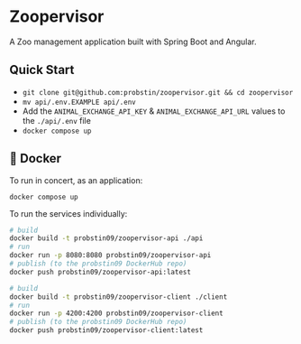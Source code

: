 # Zoopervisor

A Zoo management application built with Spring Boot and Angular.

## Quick Start

- `git clone git@github.com:probstin/zoopervisor.git && cd zoopervisor`
- `mv api/.env.EXAMPLE api/.env`
- Add the `ANIMAL_EXCHANGE_API_KEY` & `ANIMAL_EXCHANGE_API_URL` values to the `./api/.env` file
- `docker compose up`

## :whale: Docker

To run in concert, as an application:

`docker compose up`

To run the services individually:

```bash
# build
docker build -t probstin09/zoopervisor-api ./api
# run
docker run -p 8080:8080 probstin09/zoopervisor-api
# publish (to the probstin09 DockerHub repo)
docker push probstin09/zoopervisor-api:latest
```

```bash
# build
docker build -t probstin09/zoopervisor-client ./client
# run
docker run -p 4200:4200 probstin09/zoopervisor-client
# publish (to the probstin09 DockerHub repo)
docker push probstin09/zoopervisor-client:latest
```